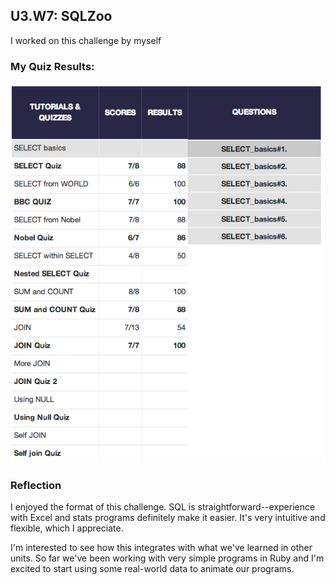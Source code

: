 ## U3.W7: SQLZoo

I worked on this challenge by myself

### My Quiz Results:

![SQLzoo quiz results](https://github.com/carlkrause/phase_0_unit_3/raw/master/week_7/images/sqlzoo_quiz.jpg)

### Reflection

I enjoyed the format of this challenge. SQL is straightforward--experience with Excel and stats programs definitely make it easier. It's very intuitive and flexible, which I appreciate. 

I'm interested to see how this integrates with what we've learned in other units. So far we've been working with very simple programs in Ruby and I'm excited to start using some real-world data to animate our programs.